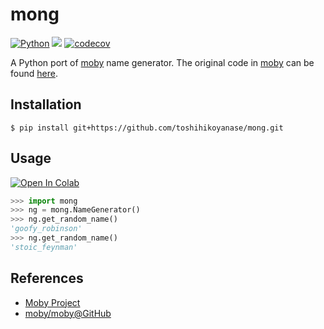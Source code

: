 # mong

[![Python](https://img.shields.io/badge/python-3.5%20%7C%203.6%20%7C%203.7%20%7C%203.8-blue)](https://www.python.org)
![](https://github.com/toshihikoyanase/mong/workflows/test/badge.svg)
[![codecov](https://codecov.io/gh/toshihikoyanase/mong/branch/master/graph/badge.svg)](https://codecov.io/gh/toshihikoyanase/mong)

A Python port of [moby](https://github.com/moby/moby) name generator.
The original code in [moby](https://github.com/moby/moby) can be found [here](https://github.com/moby/moby/blob/master/pkg/namesgenerator/names-generator.go).

## Installation

```
$ pip install git+https://github.com/toshihikoyanase/mong.git
```

## Usage

[![Open In Colab](https://colab.research.google.com/assets/colab-badge.svg)](https://colab.research.google.com/drive/16iw3njq06R32-0dHiRn2efUvvZmYHeRL)

```python
>>> import mong
>>> ng = mong.NameGenerator()
>>> ng.get_random_name()
'goofy_robinson'
>>> ng.get_random_name()
'stoic_feynman'
```

## References

- [Moby Project](https://mobyproject.org/)
- [moby/moby@GitHub](https://github.com/moby/moby)
